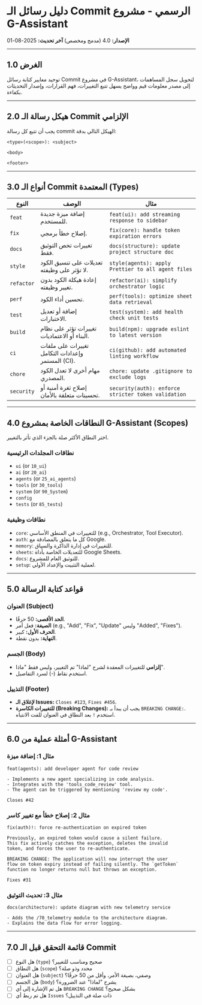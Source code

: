 # دليل رسائل الـ Commit الرسمي - مشروع G-Assistant

**الإصدار:** 4.0 (مدمج ومخصص)
**آخر تحديث:** 2025-08-01

---

## 1.0 الغرض
توحيد معايير كتابة رسائل Commit في مشروع G-Assistant، لتحويل سجل المساهمات إلى مصدر معلومات قيم وواضح يسهل تتبع التغييرات، فهم القرارات، وإصدار التحديثات بكفاءة.

---

## 2.0 هيكل رسالة الـ Commit الإلزامي

يجب أن تتبع كل رسالة commit الهيكل التالي بدقة:
```
<type>(<scope>): <subject>

<body>

<footer>
```

---

## 3.0 أنواع الـ Commit المعتمدة (Types)

| النوع | الوصف | مثال |
|---|---|---|
| `feat` | إضافة ميزة جديدة للمستخدم. | `feat(ui): add streaming response to sidebar` |
| `fix` | إصلاح خطأ برمجي. | `fix(core): handle token expiration errors` |
| `docs` | تغييرات تخص التوثيق فقط. | `docs(structure): update project structure doc` |
| `style` | تعديلات على تنسيق الكود لا تؤثر على وظيفته. | `style(agents): apply Prettier to all agent files` |
| `refactor` | إعادة هيكلة الكود بدون تغيير وظيفته. | `refactor(ai): simplify orchestrator logic` |
| `perf` | تحسين أداء الكود. | `perf(tools): optimize sheet data retrieval` |
| `test` | إضافة أو تعديل الاختبارات. | `test(system): add health check unit tests` |
| `build` | تغييرات تؤثر على نظام البناء أو الاعتماديات. | `build(npm): upgrade eslint to latest version` |
| `ci` | تغييرات على ملفات وإعدادات التكامل المستمر (CI). | `ci(github): add automated linting workflow` |
| `chore` | مهام أخرى لا تعدل الكود المصدري. | `chore: update .gitignore to exclude logs` |
| `security` | إصلاح ثغرة أمنية أو تحسينات متعلقة بالأمان. | `security(auth): enforce stricter token validation` |

---

## 4.0 النطاقات الخاصة بمشروع G-Assistant (Scopes)

اختر النطاق الأكثر صلة بالجزء الذي تأثر بالتغيير.

### نطاقات المجلدات الرئيسية
- `ui` (or `10_ui`)
- `ai` (or `20_ai`)
- `agents` (or `25_ai_agents`)
- `tools` (or `30_tools`)
- `system` (or `90_System`)
- `config`
- `tests` (or `85_tests`)

### نطاقات وظيفية
- `core`: للتغييرات في المنطق الأساسي (e.g., Orchestrator, Tool Executor).
- `auth`: كل ما يتعلق بالمصادقة مع Google.
- `memory`: للتغييرات في إدارة الذاكرة والسياق.
- `sheets`: للتعديلات الخاصة بأداة Google Sheets.
- `docs`: للتوثيق العام للمشروع.
- `setup`: لعملية التثبيت والإعداد الأولي.

---

## 5.0 قواعد كتابة الرسالة

### العنوان (Subject)
- **الحد الأقصى:** 50 حرفًا.
- **الصيغة:** فعل أمر (e.g., "Add", "Fix", "Update" وليس "Added", "Fixes").
- **الحرف الأول:** كبير.
- **النهاية:** بدون نقطة.

### الجسم (Body)
- **إلزامي** للتغييرات المعقدة لشرح "لماذا" تم التغيير، وليس فقط "ماذا".
- استخدم نقاط (-) لسرد التفاصيل.

### التذييل (Footer)
- **لإغلاق الـ Issues:** `Closes #123`, `Fixes #456`.
- **للتغييرات الكاسرة (Breaking Changes):** يجب أن يبدأ بـ `BREAKING CHANGE:`. استخدم `!` بعد النطاق في العنوان للفت الانتباه.

---

## 6.0 أمثلة عملية من G-Assistant

### مثال 1: إضافة ميزة
```
feat(agents): add developer agent for code review

- Implements a new agent specializing in code analysis.
- Integrates with the 'tools_code_review' tool.
- The agent can be triggered by mentioning 'review my code'.

Closes #42
```

### مثال 2: إصلاح خطأ مع تغيير كاسر
```
fix(auth)!: force re-authentication on expired token

Previously, an expired token would cause a silent failure.
This fix actively catches the exception, deletes the invalid
token, and forces the user to re-authenticate.

BREAKING CHANGE: The application will now interrupt the user
flow on token expiry instead of failing silently. The `getToken`
function no longer returns null but throws an exception.

Fixes #31
```

### مثال 3: تحديث التوثيق
```
docs(architecture): update diagram with new telemetry service

- Adds the /70_telemetry module to the architecture diagram.
- Explains the data flow for error logging.
```

---

## 7.0 قائمة التحقق قبل الـ Commit

- [ ] هل النوع (`type`) صحيح ومناسب للتغيير؟
- [ ] هل النطاق (`scope`) محدد وذو صلة؟
- [ ] هل العنوان (`subject`) وصفي، بصيغة الأمر، وأقل من 50 حرفًا؟
- [ ] هل الجسم (`body`) يشرح "لماذا" عند الضرورة؟
- [ ] هل تم الإشارة إلى أي `BREAKING CHANGE` بشكل صحيح؟
- [ ] هل تم ربط أي `Issues` ذات صلة في التذييل؟
